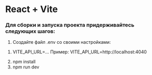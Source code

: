 # React + Vite

### Для сборки и запуска проекта придерживайтесь следующих шагов:

1. Создайте файл .env со своими настройками:
1) VITE_API_URL=...
Пример: VITE_API_URL=http://localhost:4040
2. npm install
3. npm run dev
